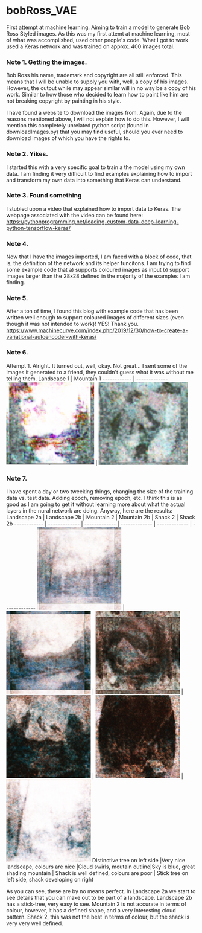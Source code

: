 # bobRoss_VAE
First attempt at machine learning. Aiming to train a model to generate Bob Ross Styled images. 
As this was my first attemt at machine learning, most of what was accomplished, used other people's code. 
What I got to work used a Keras network and was trained on approx. 400 images total. 

### Note 1. Getting the images. 
Bob Ross his name, trademark and copyright are all still enforced. This means that I will be unable to supply you with, well, a copy of his images. However, the output while may appear similar will in no way be a copy of his work. Similar to how those who decided to learn how to paint like him are not breaking copyright by painting in his style. 

I have found a website to download the images from. Again, due to the reasons mentioned above, I will not explain how to do this. However, I will mention this completely unrelated python script (found in downloadImages.py) that you may find useful, should you ever need to download images of which you have the rights to. 

### Note 2. Yikes. 
I started this with a very specific goal to train a the model using my own data. I am finding it very difficult to find examples explaining how to import and transform my own data into something that Keras can understand.

### Note 3. Found something
I stubled upon a video that explained how to import data to Keras. The webpage associated with the video can be found here:
https://pythonprogramming.net/loading-custom-data-deep-learning-python-tensorflow-keras/

### Note 4.
Now that I have the images imported, I am faced with a block of code, that is, the definition of the network and its helper funcitons. I am trying to find some example code that a) supports coloured images as input b) support images larger than the 28x28 defined in the majority of the examples I am finding.

### Note 5. 
After a ton of time, I found this blog with example code that has been written well enough to support coloured images of different sizes (even though it was not intended to work)! YES! Thank you.
https://www.machinecurve.com/index.php/2019/12/30/how-to-create-a-variational-autoencoder-with-keras/

### Note 6.
Attempt 1. Alright. It turned out, well, okay. Not great... I sent some of the images it generated to a friend, they couldn't guess what it was without me telling them. 
Landscape 1 | Mountain 1
------------ | -------------
![First Landscape Image Generated](https://github.com/trevor-clarke/bobRoss_VAE/blob/master/sample_images/landscape1.png) | ![First Landscape Image Generated](https://github.com/trevor-clarke/bobRoss_VAE/blob/master/sample_images/mountain1.png)

### Note 7.
I have spent a day or two tweeking things, changing the size of the training data vs. test data. Adding epoch, removing epoch, etc. 
I think this is as good as I am going to get it without learning more about what the actual layers in the nural network are doing. Anyway, here are the results:
Landscape 2a | Landscape 2b | Mountain 2 | Mountain 2b | Shack 2 | Shack 2b
------------ | ------------- | ------------- | ------------- | ------------- | -------------
<img src="https://github.com/trevor-clarke/bobRoss_VAE/blob/master/sample_images/landscape2.png" width="224"> | <img src="https://github.com/trevor-clarke/bobRoss_VAE/blob/master/sample_images/landscape2b.png" width="224"> | <img src="https://github.com/trevor-clarke/bobRoss_VAE/blob/master/sample_images/mountain2.png" width="224"> | <img src="https://github.com/trevor-clarke/bobRoss_VAE/blob/master/sample_images/mountain2b.png" width="224"> | <img src="https://github.com/trevor-clarke/bobRoss_VAE/blob/master/sample_images/house2.png" width="224"> | <img src="https://github.com/trevor-clarke/bobRoss_VAE/blob/master/sample_images/house2b.png" width="224"> 
Distinctive tree on left side |Very nice landscape, colours are nice |Cloud swirls, moutain outline|Sky is blue, great shading mountain | Shack is well defined, colours are poor | Stick tree on left side, shack developing on right

As you can see, these are by no means perfect. In Landscape 2a we start to see details that you can make out to be part of a landscape. 
Landscape 2b has a stick-tree, very easy to see. 
Mountain 2 is not accurate in terms of colour, however, it has a defined shape, and a very interesting cloud pattern. 
Shack 2, this was not the best in terms of colour, but the shack is very very well defined.

<style>
  img {
  height: 220px;
}
</style>



